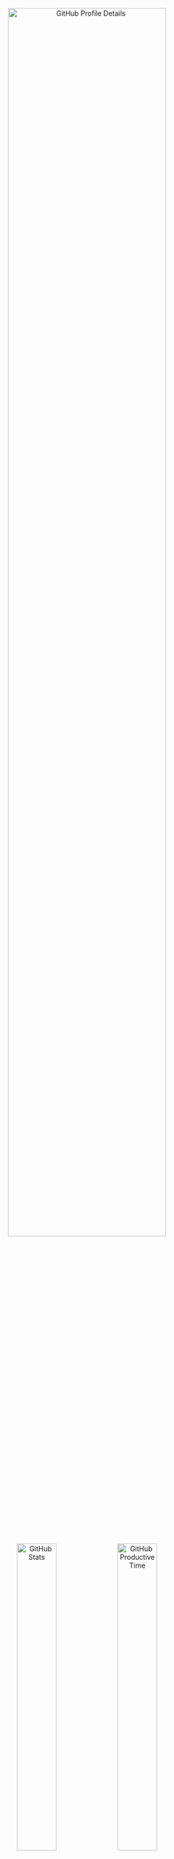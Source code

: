 <!--
  **vargalott/vargalott** is a ✨ _special_ ✨ repository because its `README.md`
  (this file) appears on your GitHub profile.
-->

<!-- https://github.com/vn7n24fzkq/github-profile-summary-cards -->
<div align="center">
    <img alt="GitHub Profile Details" width="80%" src="http://github-profile-summary-cards.vercel.app/api/cards/profile-details?username=vargalott&theme=github_dark"/>
    <img alt="GitHub Stats" width="40%" src="http://github-profile-summary-cards.vercel.app/api/cards/stats?username=vargalott&theme=github_dark">
    <img alt="GitHub Productive Time" width="40%" src="http://github-profile-summary-cards.vercel.app/api/cards/productive-time?username=vargalott&theme=github_dark"/>
    <img alt="GitHub Repos Per Language" width="40%" src="http://github-profile-summary-cards.vercel.app/api/cards/repos-per-language?username=vargalott&theme=github_dark"/>
    <img alt="GitHub Most Commit Language" width="40%" src="http://github-profile-summary-cards.vercel.app/api/cards/most-commit-language?username=vargalott&theme=github_dark"/>
</div>

---

<div align="center">
:zap: Recent activity :zap:
<br><br>

<!--RECENT_ACTIVITY:start-->
⭐ Starred [vixfwis/factorio-printer](https://github.com/vixfwis/factorio-printer)<br>
⭐ Starred [mlgarrett/pixtorio](https://github.com/mlgarrett/pixtorio)<br>
📔 Created new repository [vargalott/diploma-bachelor-nms](https://github.com/vargalott/diploma-bachelor-nms)<br>
📔 Created new repository [vargalott/vigenere-freq](https://github.com/vargalott/vigenere-freq)<br>
⭐ Starred [alireza0/x-ui](https://github.com/alireza0/x-ui)<br>
<!--RECENT_ACTIVITY:end-->

<!--RECENT_ACTIVITY:last_update-->
Last updated at 2024-04-22, 12:23:10
<!--RECENT_ACTIVITY:last_update_end-->
</div>
